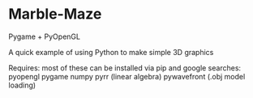 # Marble-Maze
Pygame + PyOpenGL

A quick example of using Python to make simple 3D graphics

Requires: most of these can be installed via pip and google searches:
pyopengl
pygame
numpy
pyrr (linear algebra)
pywavefront (.obj model loading)
